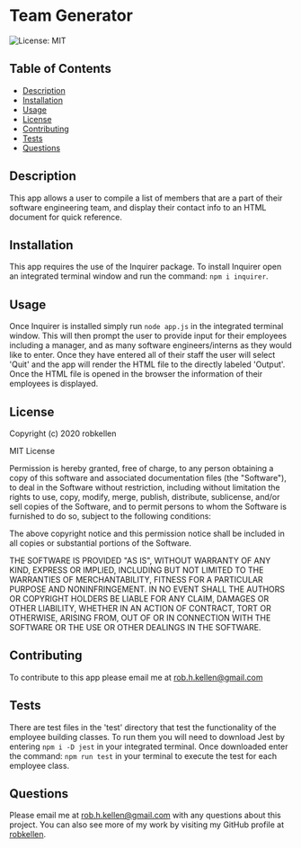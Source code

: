 # Team Generator

![License: MIT](https://img.shields.io/badge/License-MIT-green.svg)

## Table of Contents

- [Description](#description)
- [Installation](#installation)
- [Usage](#usage)
- [License](#license)
- [Contributing](#contributing)
- [Tests](#tests)
- [Questions](#questions)

## Description

This app allows a user to compile a list of members that are a part of their software engineering team, and display their contact info to an HTML document for quick reference.

<!-- ![Example GIF](Develop/TeamGenerator.gif) -->

## Installation

This app requires the use of the Inquirer package. To install Inquirer open an integrated terminal window and run the command: `npm i inquirer`.

## Usage

Once Inquirer is installed simply run `node app.js` in the integrated terminal window. This will then prompt the user to provide input for their employees including a manager, and as many software engineers/interns as they would like to enter. Once they have entered all of their staff the user will select 'Quit' and the app will render the HTML file to the directly labeled 'Output'. Once the HTML file is opened in the browser the information of their employees is displayed.

## License

Copyright (c) 2020 robkellen

MIT License

Permission is hereby granted, free of charge, to any person obtaining a copy of this software and associated documentation files (the "Software"), to deal in the Software without restriction, including without limitation the rights to use, copy, modify, merge, publish, distribute, sublicense, and/or sell copies of the Software, and to permit persons to whom the Software is furnished to do so, subject to the following conditions:

The above copyright notice and this permission notice shall be included in all copies or substantial portions of the Software.

THE SOFTWARE IS PROVIDED "AS IS", WITHOUT WARRANTY OF ANY KIND, EXPRESS OR IMPLIED, INCLUDING BUT NOT LIMITED TO THE WARRANTIES OF MERCHANTABILITY, FITNESS FOR A PARTICULAR PURPOSE AND NONINFRINGEMENT. IN NO EVENT SHALL THE AUTHORS OR COPYRIGHT HOLDERS BE LIABLE FOR ANY CLAIM, DAMAGES OR OTHER LIABILITY, WHETHER IN AN ACTION OF CONTRACT, TORT OR OTHERWISE, ARISING FROM, OUT OF OR IN CONNECTION WITH THE SOFTWARE OR THE USE OR OTHER DEALINGS IN THE SOFTWARE.

## Contributing

To contribute to this app please email me at rob.h.kellen@gmail.com

## Tests

There are test files in the 'test' directory that test the functionality of the employee building classes. To run them you will need to download Jest by entering `npm i -D jest` in your integrated terminal. Once downloaded enter the command: `npm run test` in your terminal to execute the test for each employee class.

## Questions

Please email me at rob.h.kellen@gmail.com with any questions about this project. You can also see more of my work by visiting my GitHub profile at [robkellen](https://github.com/robkellen).
